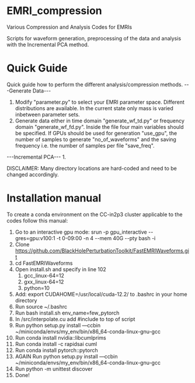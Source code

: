 # EMRI_compression
Various Compression and Analysis Codes for EMRIs

Scripts for waveform generation, preprocessing of the data and analysis with the Incremental PCA method.

# Quick Guide
Quick guide how to perform the different analysis/compression methods.
---Generate Data---
1. Modify "parameter.py" to select your EMRI parameter space. Different distributions are available.
   In the current state only mass is varied inbetween parameter sets.
2. Generate data either in time domain "generate_wf_td.py" or frequency domain "generate_wf_fd.py".
   Inside the file four main variables should be specified. If GPUs should be used for generation "use_gpu",
   the number of samples to generate "no_of_waveforms" and the saving frequency i.e. the number of samples per file
   "save_freq".


---Incremental PCA---
1. 



DISCLAIMER:
Many directory locations are hard-coded and need to be changed accordingly.

# Installation manual
To create a conda environment on the CC-in2p3 cluster applicable to the codes follow this manual:

1. Go to an interactive gpu mode: srun -p gpu_interactive --gres=gpu:v100:1 -t 0-09:00 -n 4 --mem 40G --pty bash -i
2. Clone https://github.com/BlackHolePerturbationToolkit/FastEMRIWaveforms.git
3. cd FastEMRIWaveforms
4. Open install.sh and specify in line 102
    1. gcc_linux-64=12
    2. gxx_linux-64=12
    3. python=10
5. Add: export CUDAHOME=/usr/local/cuda-12.2/ to .bashrc in your home directory
6. Run source ~/.bashrc
7. Run bash install.sh env_name=few_pytorch
8. In /src/interpolate.cu add #include<stdexcept> to top of script
9. Run python setup.py install —ccbin ~/miniconda/envs/my_env/bin/x86_64-conda-linux-gnu-gcc
10. Run conda install nvidia::libcumlprims
11. Run conda install -c rapidsai cuml
12. Run conda install pytorch::pytorch
13. AGAIN Run python setup.py install —ccbin ~/miniconda/envs/my_env/bin/x86_64-conda-linux-gnu-gcc
14. Run python -m unittest discover
15. Done!
